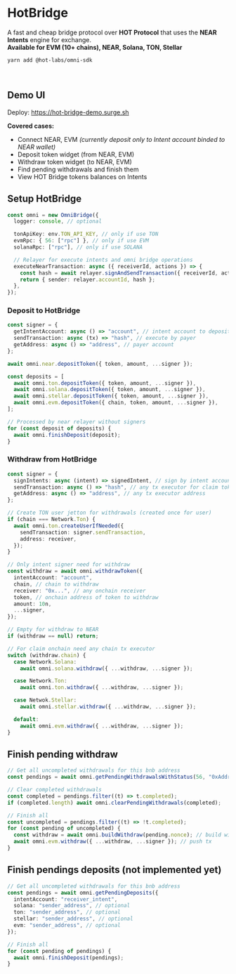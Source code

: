 # HotBridge

A fast and cheap bridge protocol over **HOT Protocol** that uses the **NEAR Intents** engine for exchange.<br/>
**Available for EVM (10+ chains), NEAR, Solana, TON, Stellar**

`yarn add @hot-labs/omni-sdk`

<br />

## Demo UI

Deploy: https://hot-bridge-demo.surge.sh

**Covered cases:**

- Connect NEAR, EVM _(currently deposit only to Intent account binded to NEAR wallet)_
- Deposit token widget (from NEAR, EVM)
- Withdraw token widget (to NEAR, EVM)
- Find pending withdrawals and finish them
- View HOT Bridge tokens balances on Intents

## Setup HotBridge

```ts
const omni = new OmniBridge({
  logger: console, // optional

  tonApiKey: env.TON_API_KEY, // only if use TON
  evmRpc: { 56: ["rpc"] }, // only if use EVM
  solanaRpc: ["rpc"], // only if use SOLANA

  // Relayer for execute intents and omni bridge operations
  executeNearTransaction: async ({ receiverId, actions }) => {
    const hash = await relayer.signAndSendTransaction({ receiverId, actions }).
    return { sender: relayer.accountId, hash };
  },
});

```

### Deposit to HotBridge

```ts
const signer = {
  getIntentAccount: async () => "account", // intent account to deposit
  sendTransaction: async (tx) => "hash", // execute by payer
  getAddress: async () => "address", // payer account
};

await omni.near.depositToken({ token, amount, ...signer });

const deposits = [
  await omni.ton.depositToken({ token, amount, ...signer }),
  await omni.solana.depositToken({ token, amount, ...signer }),
  await omni.stellar.depositToken({ token, amount, ...signer }),
  await omni.evm.depositToken({ chain, token, amount, ...signer }),
];

// Processed by near relayer without signers
for (const deposit of deposits) {
  await omni.finishDeposit(deposit);
}
```

### Withdraw from HotBridge

```ts
const signer = {
  signIntents: async (intent) => signedIntent, // sign by intent account with omni balance
  sendTransaction: async () => "hash", // any tx executor for claim tokens for receiver
  getAddress: async () => "address", // any tx executor address
};

// Create TON user jetton for withdrawals (created once for user)
if (chain === Network.Ton) {
  await omni.ton.createUserIfNeeded({
    sendTransaction: signer.sendTransaction,
    address: receiver,
  });
}

// Only intent signer need for withdraw
const withdraw = await omni.withdrawToken({
  intentAccount: "account",
  chain, // chain to withdraw
  receiver: "0x...", // any onchain receiver
  token, // onchain address of token to withdraw
  amount: 10n,
  ...signer,
});

// Empty for withdraw to NEAR
if (withdraw == null) return;

// For claim onchain need any chain tx executor
switch (withdraw.chain) {
  case Network.Solana:
    await omni.solana.withdraw({ ...withdraw, ...signer });

  case Network.Ton:
    await omni.ton.withdraw({ ...withdraw, ...signer });

  case Netwok.Stellar:
    await omni.stellar.withdraw({ ...withdraw, ...signer });

  default:
    await omni.evm.withdraw({ ...withdraw, ...signer });
}
```

## Finish pending withdraw

```ts
// Get all uncompleted withdrawals for this bnb address
const pendings = await omni.getPendingWithdrawalsWithStatus(56, "0xAddress");

// Clear completed withdrawals
const completed = pendings.filter((t) => t.completed);
if (completed.length) await omni.clearPendingWithdrawals(completed);

// Finish all
const uncompleted = pendings.filter((t) => !t.completed);
for (const pending of uncompleted) {
  const withdraw = await omni.buildWithdraw(pending.nonce); // build with signature
  await omni.evm.withdraw({ ...withdraw, ...signer }); // push tx
}
```

## Finish pendings deposits (not implemented yet)

```ts
// Get all uncompleted withdrawals for this bnb address
const pendings = await omni.getPendingDeposits({
  intentAccount: "receiver_intent",
  solana: "sender_address", // optional
  ton: "sender_address", // optional
  stellar: "sender_address", // optional
  evm: "sender_address", // optional
});

// Finish all
for (const pending of pendings) {
  await omni.finishDeposit(pendings);
}
```
